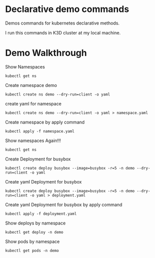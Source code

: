# Declarative demo commands 

Demos commands for kubernetes declarative methods.

I run this commands in K3D cluster at my local machine.  

# Demo Walkthrough
Show Namespaces
```
kubectl get ns
```
Create namespace demo
```
kubectl create ns demo --dry-run=client -o yaml
```
create yaml for namespace
```
kubectl create ns demo --dry-run=client -o yaml > namespace.yaml
```
Create namespace by apply command
```
kubectl apply -f namespace.yaml
```
Show namespaces Again!!!
```
kubectl get ns
```
Create Deployment for busybox
```
kubectl create deploy busybox --image=busybox -r=5 -n demo --dry-run=client -o yaml
```
Create yaml Deployment for busybox
```
kubectl create deploy busybox --image=busybox -r=5 -n demo --dry-run=client -o yaml > deployment.yaml
```
Create yaml Deployment for busybox by apply command
```
kubectl apply -f deployment.yaml
```
Show deploys by namespace
```
kubectl get deploy -n demo
```
Show pods by namespace
```
kubectl get pods -n demo
```